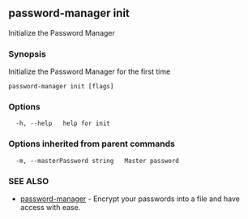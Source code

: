 ## password-manager init

Initialize the Password Manager

### Synopsis

Initialize the Password Manager for the first time

```
password-manager init [flags]
```

### Options

```
  -h, --help   help for init
```

### Options inherited from parent commands

```
  -m, --masterPassword string   Master password
```

### SEE ALSO

* [password-manager](password-manager.md)	 - Encrypt your passwords into a file and have access with ease.

